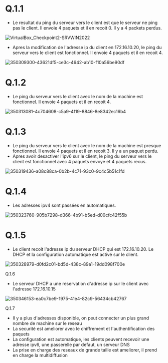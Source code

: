 # Q.1.1 
* Le resultat du ping du serveur vers le client est que le serveur ne ping pas le client. Il envoie 4 paquets et il en recoit 0. Il y a 4 packets perdus.

![VirtualBox_Checkpoint2-SRVWIN2022](https://github.com/user-attachments/assets/20dc8b2d-431b-4cb9-8e04-d46bb20684b5)

* Apres la modification de l'adresse ip du client en 172.16.10.20, le ping du serveur vers le client est fonctionnel. Il envoie 4 paquets et il en recoit 4.

![350309300-43621df5-ce3c-4642-ab10-f10a56be90df](https://github.com/user-attachments/assets/5daee4df-75fc-4a26-99ce-129412266613)

# Q.1.2 
* Le ping du serveur vers le client avec le nom de la machine est fonctionnel. Il envoie 4 paquets et il en recoit 4.

![350313081-4c704608-c5a9-4f19-8846-8e8342ec16b4](https://github.com/user-attachments/assets/f9047e40-6926-4a7e-86ec-68c4c22eee8a)

# Q.1.3 
* Le ping du serveur vers le client avec le nom de la machine est presque fonctionnel. Il envoie 4 paquets et il en recoit 3. Il y a un paquet perdu.
* Apres avoir desactiver l'ipv6 sur le client, le ping du serveur vers le client est fonctionnel avec 4 paquets envoye et 4 paquets recus.

![350319436-a08c88ca-0b2b-4c71-93c0-9c4c5b51c1fd](https://github.com/user-attachments/assets/ccb67d9c-2b7d-41a5-a59b-4b00438fd8dc)

# Q.1.4
* Les adresses ipv4 sont passées en automatiques.

![350323760-905b7298-d366-4b91-b5ed-d00cfc42f55b](https://github.com/user-attachments/assets/215cd447-dcf1-4bb7-b8cd-5950916bf798)

# Q.1.5
* Le client recoit l'adresse ip du serveur DHCP qui est 172.16.10.20. Le DHCP et la configuration automatique est activé sur le client.

![350328979-d0fd2c01-bd5d-438c-89a1-19dd098f700e](https://github.com/user-attachments/assets/840c51e8-49fd-4a12-8660-60052d9b5f5e)

Q.1.6
* Le serveur DHCP a une reservation d'adresse ip sur le client avec l'adresse 172.16.10.15

![350346153-ea0c7be9-1975-41e4-82c9-56434cb42767](https://github.com/user-attachments/assets/1efe9b67-876f-4df9-aef6-08a9f38dfe8a)

Q.1.7
* Il y a plus d'adresses disponible, on peut connecter un plus grand nombre de machine sur le reseau
* La securité est ameliorer avec le chiffrement et l'authentification des paquets
* La configuration est automatique, les clients peuvent recevoir une adresse ipv6, une passerelle par defaut, un serveur DNS
* La prise en charge des reseaux de grande taille est ameliorer, il prend en charge la multidiffusion





